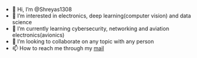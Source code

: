 - 👋 Hi, I’m @Shreyas1308
- 👀 I’m interested in electronics, deep learning(computer vision) and data science
- 🌱 I’m currently learning cybersecurity, networking and aviation electronics(avionics)
- 💞️ I’m looking to collaborate on any topic with any person
- 📫 How to reach me through my [mail](shreyas1308@gmail.com)

<!---
Shreyas1308/Shreyas1308 is a ✨ special ✨ repository because its `README.md` (this file) appears on your GitHub profile.
You can click the Preview link to take a look at your changes.
--->
